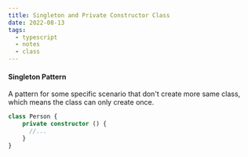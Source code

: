 ```yaml
---
title: Singleton and Private Constructor Class
date: 2022-08-13
tags:
  - typescript
  - notes
  - class
---
```


#### Singleton Pattern
A pattern for some specific scenario that don't create more same class, which means the class can only create once.

```ts
class Person {
	private constructor () {
	  //...
	}
}
```